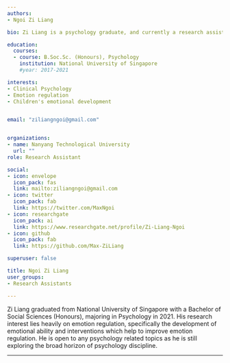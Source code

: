 ```yaml
---
authors:
- Ngoi Zi Liang

bio: Zi Liang is a psychology graduate, and currently a research assistant at the Clinical Brain Lab in NTU.

education:
  courses:
  - course: B.Soc.Sc. (Honours), Psychology
    institution: National University of Singapore
    #year: 2017-2021

interests:
- Clinical Psychology 
- Emotion regulation
- Children's emotional development


email: "ziliangngoi@gmail.com"


organizations:
- name: Nanyang Technological University
  url: ""
role: Research Assistant

social:
- icon: envelope
  icon_pack: fas
  link: mailto:ziliangngoi@gmail.com
- icon: twitter
  icon_pack: fab
  link: https://twitter.com/MaxNgoi
- icon: researchgate
  icon_pack: ai
  link: https://www.researchgate.net/profile/Zi-Liang-Ngoi
- icon: github
  icon_pack: fab
  link: https://github.com/Max-ZiLiang

superuser: false

title: Ngoi Zi Liang
user_groups:
- Research Assistants

---
```


Zi Liang graduated from National University of Singapore with a Bachelor of Social Sciences (Honours), majoring in Psychology in 2021. His research interest lies heavily on emotion regulation, specifically the development of emotional ability and interventions which help to improve emotion regulation. He is open to any psychology related topics as he is still exploring the broad horizon of psychology discipline.

--- 
